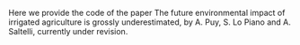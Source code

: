 
Here we provide the code of the paper The future environmental impact of irrigated agriculture is grossly underestimated, by A. Puy, S. Lo Piano and A. Saltelli, currently under revision.

